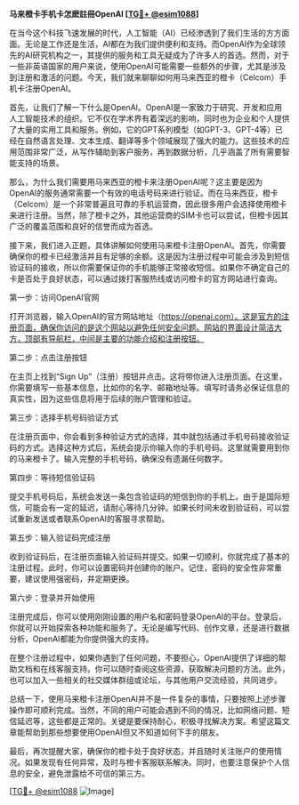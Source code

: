**马来橙卡手机卡怎麽註冊OpenAI [[TG💪+ @esim1088](https://t.me/s/esim1088)]**

在当今这个科技飞速发展的时代，人工智能（AI）已经渗透到了我们生活的方方面面。无论是工作还是生活，AI都在为我们提供便利和支持。而OpenAI作为全球领先的AI研究机构之一，其提供的服务和工具无疑成为了许多人的首选。然而，对于一些非英语国家的用户来说，使用OpenAI可能需要一些额外的步骤，尤其是涉及到注册和激活的问题。今天，我们就来聊聊如何用马来西亚的橙卡（Celcom）手机卡注册OpenAI。

首先，让我们了解一下什么是OpenAI。OpenAI是一家致力于研究、开发和应用人工智能技术的组织。它不仅在学术界有着深远的影响，同时也为企业和个人提供了大量的实用工具和服务。例如，它的GPT系列模型（如GPT-3、GPT-4等）已经在自然语言处理、文本生成、翻译等多个领域展现了强大的能力。这些技术的应用范围非常广泛，从写作辅助到客户服务，再到数据分析，几乎涵盖了所有需要智能支持的场景。

那么，为什么我们需要用马来西亚的橙卡来注册OpenAI呢？这主要是因为OpenAI的服务通常需要一个有效的电话号码来进行验证。而在马来西亚，橙卡（Celcom）是一个非常普遍且可靠的手机运营商，因此很多用户会选择使用橙卡来进行注册。当然，除了橙卡之外，其他运营商的SIM卡也可以尝试，但橙卡因其广泛的覆盖范围和良好的信誉而成为首选。

接下来，我们进入正题，具体讲解如何使用马来橙卡注册OpenAI。首先，你需要确保你的橙卡已经激活并且有足够的余额。这是因为注册过程中可能会涉及到短信验证码的接收，所以你需要保证你的手机能够正常接收短信。如果你不确定自己的卡是否处于良好状态，可以通过拨打客服热线或访问橙卡的官方网站进行查询。

第一步：访问OpenAI官网

打开浏览器，输入OpenAI的官方网站地址（https://openai.com）。这是官方的注册页面，确保你访问的是这个网站以避免任何安全问题。网站的界面设计简洁大方，顶部有导航栏，中间是主要的功能介绍和注册按钮。

第二步：点击注册按钮

在主页上找到“Sign Up”（注册）按钮并点击。这将带你进入注册页面。在这里，你需要填写一些基本信息，比如你的名字、邮箱地址等。填写时请务必保证信息的真实性，因为这些信息将用于后续的账户管理和验证。

第三步：选择手机号码验证方式

在注册页面中，你会看到多种验证方式的选择，其中就包括通过手机号码接收验证码的方式。选择这种方式后，系统会提示你输入你的手机号码。这里就需要用到你的马来橙卡了。输入完整的手机号码，确保没有遗漏任何数字。

第四步：等待短信验证码

提交手机号码后，系统会发送一条包含验证码的短信到你的手机上。由于是国际短信，可能会有一定的延迟，请耐心等待几分钟。如果长时间未收到验证码，可以尝试重新发送或者联系OpenAI的客服寻求帮助。

第五步：输入验证码完成注册

收到验证码后，在注册页面输入验证码并提交。如果一切顺利，你就完成了基本的注册过程。此时，你可以设置密码并创建你的账户。记住，密码的安全性非常重要，建议使用强密码，并定期更换。

第六步：登录并开始使用

注册完成后，你可以使用刚刚设置的用户名和密码登录OpenAI的平台。登录后，你就可以开始探索各种功能和服务了。无论是编写代码、创作文章，还是进行数据分析，OpenAI都能为你提供强大的支持。

在整个注册过程中，如果你遇到了任何问题，不要担心，OpenAI提供了详细的帮助文档和在线客服支持。你可以随时查阅这些资源，获取解决问题的方法。此外，也可以加入一些相关的社交媒体群组或论坛，与其他用户交流经验，共同进步。

总结一下，使用马来橙卡注册OpenAI并不是一件复杂的事情，只要按照上述步骤操作即可顺利完成。当然，不同的用户可能会遇到不同的情况，比如网络问题、短信延迟等，这些都是正常的。关键是要保持耐心，积极寻找解决方案。希望这篇文章能帮助到那些想要使用OpenAI但又不知道如何下手的朋友。

最后，再次提醒大家，确保你的橙卡处于良好状态，并且随时关注账户的使用情况。如果发现有任何异常，及时与橙卡客服联系解决。同时，也要注意保护个人信息的安全，避免泄露给不可信的第三方。

[[TG💪+ @esim1088](https://t.me/s/esim1088) ![Image](https://i.postimg.cc/4NQfJmqS/Snipaste-2025-05-13-00-14-12.png)]